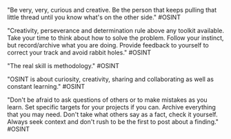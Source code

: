 "Be very, very, curious and creative. Be the person that keeps pulling that little thread until you know what's on the other side." #OSINT

"Creativity, perseverance and determination rule above any toolkit available. Take your time to think about how to solve the problem. Follow your instinct, but record/archive what you are doing. Provide feedback to yourself to correct your track and avoid rabbit holes." #OSINT 

"The real skill is methodology." #OSINT 

"OSINT is about curiosity, creativity, sharing and collaborating as well as constant learning." #OSINT 

"Don't be afraid to ask questions of others or to make mistakes as you learn. Set specific targets for your projects if you can. Archive everything that you may need. Don't take what others say as a fact, check it yourself. Always seek context and don't rush to be the first to post about a finding." #OSINT 

